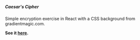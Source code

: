##### Caesar's Cipher
Simple encryption exercise in React with a CSS background from gradientmagic.com.

**See it [here](https://iawen28.github.io/caesar-cipher).**
